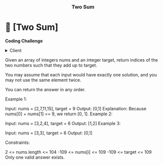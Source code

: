 <a name="readme-top"></a>

<div align="center">
  <h3><b>Two Sum</b></h3>
</div>

# 📖 [Two Sum] <a name="about-project"></a>

**Coding Challenge**

<details>
  <summary>Client</summary>
  <ul>
    <li>Ruby</li>
  </ul>
</details>

Given an array of integers nums and an integer target, return indices of the two numbers such that they add up to target.

You may assume that each input would have exactly one solution, and you may not use the same element twice.

You can return the answer in any order.

 

Example 1:

Input: nums = [2,7,11,15], target = 9
Output: [0,1]
Explanation: Because nums[0] + nums[1] == 9, we return [0, 1].
Example 2:

Input: nums = [3,2,4], target = 6
Output: [1,2]
Example 3:

Input: nums = [3,3], target = 6
Output: [0,1]
 

Constraints:

2 <= nums.length <= 104
-109 <= nums[i] <= 109
-109 <= target <= 109
Only one valid answer exists.
